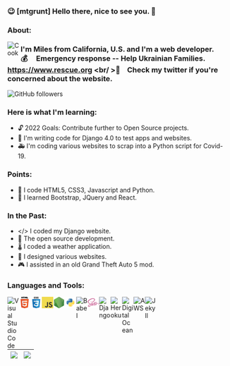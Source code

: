 ### 😉 [mtgrunt] Hello there, nice to see you. 👋


### About:
<img align="left" alt="Cook" width="30px" src="https://raw.githubusercontent.com/simple-icons/simple-icons/d41c67ed853180439d62682627359bb32474b0b0/icons/codechef.svg" />

### <b>I'm Miles from California, U.S. and I'm a web developer. <br />💰 &nbsp; &nbsp; Emergency response -- Help Ukrainian Families. https://www.rescue.org <br/ >👀&nbsp; &nbsp; Check my twitter if you're concerned about the website.</b>

![GitHub followers](https://img.shields.io/github/followers/mtgrunt?style=for-the-badge)

### Here is what I'm learning: 
- 🔓 2022 Goals: Contribute further to Open Source projects.
- 📝 I'm writing code for Django 4.0 to test apps and websites. 
- 🚑 I'm coding various websites to scrap into a Python script for Covid-19.

### Points:
- 🚀 I code HTML5, CSS3, Javascript and Python.
- 🗼 I learned Bootstrap, JQuery and React.

### In the Past:
- </> I coded my Django website.
- 📖 The open source development. 
- 🌡  I coded a weather application.
- 🔎 I designed various websites.
- 🎮 I assisted in an old Grand Theft Auto 5 mod.

### Languages and Tools:

<img align="left" alt="Visual Studio Code" width="26px" src="https://1.bp.blogspot.com/-drAQCMMpBbI/X0v56f0fbMI/AAAAAAAAGN8/5V7Xcnsp8LIwfTQM7ev_eN9GFI7UPelzACNcBGAsYHQ/s1200/1200px-Visual_Studio_Code_1.35_icon.svg.jpg" />
<img align="left" alt="HTML5" width="26px" src="https://raw.githubusercontent.com/github/explore/80688e429a7d4ef2fca1e82350fe8e3517d3494d/topics/html/html.png" />
<img align="left" alt="CSS3" width="26px" src="https://raw.githubusercontent.com/github/explore/80688e429a7d4ef2fca1e82350fe8e3517d3494d/topics/css/css.png" />
<img align="left" alt="JavaScript" width="26px" src="https://raw.githubusercontent.com/github/explore/80688e429a7d4ef2fca1e82350fe8e3517d3494d/topics/javascript/javascript.png" />
<img align="left" alt="Node.js" width="26px" src="https://raw.githubusercontent.com/github/explore/80688e429a7d4ef2fca1e82350fe8e3517d3494d/topics/nodejs/nodejs.png" />
<img align="left" alt="Python" width="26px" src="https://raw.githubusercontent.com/github/explore/80688e429a7d4ef2fca1e82350fe8e3517d3494d/topics/python/python.png" />
<img align="left" alt="Babel" width="26px" src="https://img.icons8.com/dusk/26/000000/babel.png" />
<img align="left" alt="Sass" width="26px" src="https://raw.githubusercontent.com/github/explore/80688e429a7d4ef2fca1e82350fe8e3517d3494d/topics/sass/sass.png" />
<img align="left" alt="Django" width="26px" src="https://avatars3.githubusercontent.com/u/27804?s=200&v=4" />
<img align="left" alt="Heroku" width="26px" src="https://hadrienj.github.io/assets/images/icons/heroku.png"  />
<img align="left" alt="Digital Ocean" width="26px" src="https://d1qb2nb5cznatu.cloudfront.net/startups/i/89862-ee41fbaed27b27b28656cd6ba664a5c6-medium_jpg.jpg?buster=1380737223" />
<img align="left" alt="AWS" width="26px" src="https://cdn.icon-icons.com/icons2/2407/PNG/512/aws_icon_146074.png" />
<img align="left" alt="Jekyll" width="26px" src="https://user-images.githubusercontent.com/8009278/151889857-b0989b21-e822-4ccb-b003-d6066fb0cb11.png" />

&nbsp; &nbsp;
<table>
  <thead>
    <tr>
      <th>
        <img align="left" width="98%" src="https://github-readme-stats.vercel.app/api?username=mtgrunt&hide=stars,issues&show_icons=true&theme=algolia" />
      </th>  
      <th>
        <img align="left" width="98%" src="https://github-readme-stats.vercel.app/api/top-langs/?username=mtgrunt&layout=compact" />
      </th>  
    </tr>
  </thead>
</table>
<br/>
